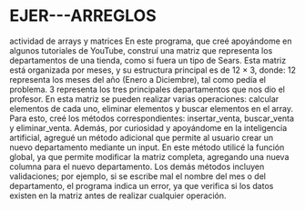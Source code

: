 # EJER---ARREGLOS
actividad de arrays y matrices 
En este programa, que creé apoyándome en algunos tutoriales de YouTube, construí una matriz que representa los departamentos de una tienda, como si fuera un tipo de Sears. Esta matriz está organizada por meses, y su estructura principal es de 12 × 3, donde:
12 representa los meses del año (Enero a Diciembre), tal como pedía el problema.
3 representa los tres principales departamentos que nos dio el profesor.
En esta matriz se pueden realizar varias operaciones: calcular elementos de cada uno, eliminar elementos y buscar elementos en el array. Para esto, creé los métodos correspondientes: insertar_venta, buscar_venta y eliminar_venta.
Además, por curiosidad y apoyándome en la inteligencia artificial, agregué un método adicional que permite al usuario crear un nuevo departamento mediante un input. En este método utilicé la función global, ya que permite modificar la matriz completa, agregando una nueva columna para el nuevo departamento.
Los demás métodos incluyen validaciones; por ejemplo, si se escribe mal el nombre del mes o del departamento, el programa indica un error, ya que verifica si los datos existen en la matriz antes de realizar cualquier operación.
